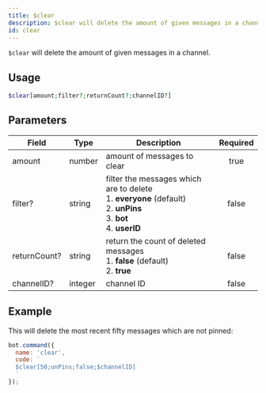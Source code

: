 ```yaml
---
title: $clear
description: $clear will delete the amount of given messages in a channel.
id: clear
---
```


`$clear` will delete the amount of given messages in a channel.

## Usage

```php
$clear[amount;filter?;returnCount?;channelID?]
```

## Parameters

| Field        | Type    | Description                                                                                                                         | Required |
|--------------|---------|-------------------------------------------------------------------------------------------------------------------------------------|:--------:|
| amount       | number | amount of messages to clear                                                                                                         |   true   |
| filter?      | string  | filter the messages which are to delete <br /> 1. **everyone** (default) <br /> 2. **unPins** <br /> 3. **bot** <br /> 4. **userID** |  false   |
| returnCount? | string  | return the count of deleted messages <br /> 1. **false** (default) <br /> 2. **true**                                               |  false   |
| channelID?   | integer | channel ID                                                                                                                          |  false   |

## Example

This will delete the most recent fifty messages which are not pinned:

```javascript
bot.command({
  name: 'clear',
  code: `
  $clear[50;unPins;false;$channelID]
  `
});
```
